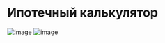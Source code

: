 # Ипотечный калькулятор
![image](https://github.com/KristinaVaytovich/Lab3/assets/124791163/521de6ac-9bbf-4392-8376-0967347b66ae)
![image](https://github.com/KristinaVaytovich/Lab3/assets/124791163/e5344887-6aa6-4bfd-9717-2d7d47f40f77)
